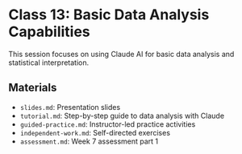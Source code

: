 # Class 13: Basic Data Analysis Capabilities

This session focuses on using Claude AI for basic data analysis and statistical interpretation.

## Materials

- `slides.md`: Presentation slides
- `tutorial.md`: Step-by-step guide to data analysis with Claude
- `guided-practice.md`: Instructor-led practice activities
- `independent-work.md`: Self-directed exercises
- `assessment.md`: Week 7 assessment part 1